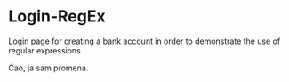 # Login-RegEx
Login page for creating a bank account in order to demonstrate the use of regular expressions

Ćao, ja sam promena.